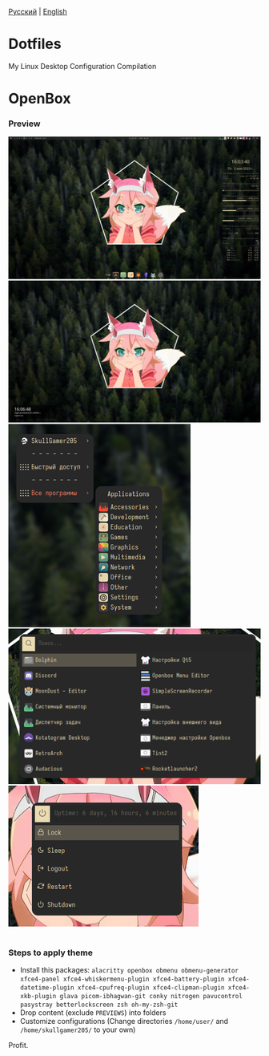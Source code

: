[Русский](README-ru.md) | [English](README.md)

# Dotfiles
My Linux Desktop Configuration Compilation

# OpenBox

### Preview

![](openbox/PREVIEWS/preview-1.png)
![](openbox/PREVIEWS/preview-4.png)
![](openbox/PREVIEWS/preview-6.png) ![](openbox/PREVIEWS/preview-7.png)
![](openbox/PREVIEWS/preview-8.png)

#
### Steps to apply theme

* Install this packages: `alacritty openbox obmenu obmenu-generator xfce4-panel xfce4-whiskermenu-plugin xfce4-battery-plugin xfce4-datetime-plugin xfce4-cpufreq-plugin xfce4-clipman-plugin xfce4-xkb-plugin glava picom-ibhagwan-git conky nitrogen pavucontrol pasystray betterlockscreen zsh oh-my-zsh-git`
* Drop content (exclude `PREVIEWS`) into folders
* Customize configurations (Change directories `/home/user/` and `/home/skullgamer205/` to your own)

Profit.
